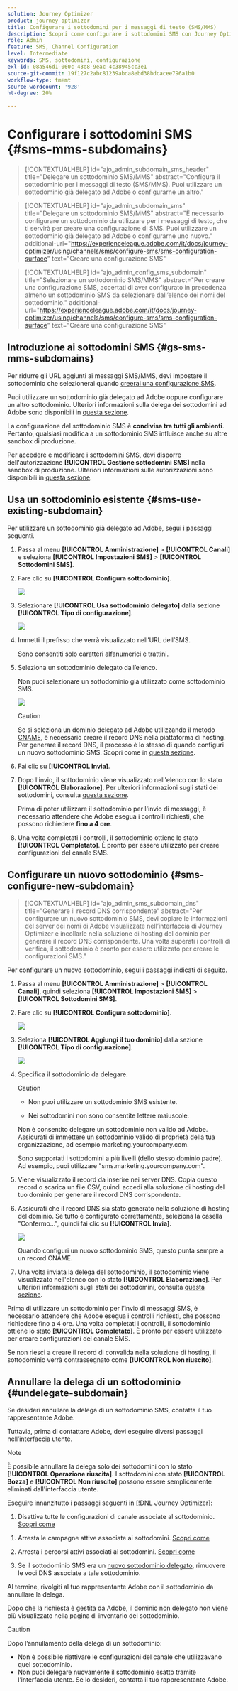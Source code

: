 ```yaml
---
solution: Journey Optimizer
product: journey optimizer
title: Configurare i sottodomini per i messaggi di testo (SMS/MMS)
description: Scopri come configurare i sottodomini SMS con Journey Optimizer
role: Admin
feature: SMS, Channel Configuration
level: Intermediate
keywords: SMS, sottodomini, configurazione
exl-id: 08a546d1-060c-43e8-9eac-4c38945cc3e1
source-git-commit: 19f127c2abc81239abda8ebd38bdcacee796a1b0
workflow-type: tm+mt
source-wordcount: '928'
ht-degree: 20%

---
```


# Configurare i sottodomini SMS {#sms-mms-subdomains}

>[!CONTEXTUALHELP]
>id="ajo_admin_subdomain_sms_header"
>title="Delegare un sottodominio SMS/MMS"
>abstract="Configura il sottodominio per i messaggi di testo (SMS/MMS). Puoi utilizzare un sottodominio già delegato ad Adobe o configurarne un altro."

>[!CONTEXTUALHELP]
>id="ajo_admin_subdomain_sms"
>title="Delegare un sottodominio SMS/MMS"
>abstract="È necessario configurare un sottodominio da utilizzare per i messaggi di testo, che ti servirà per creare una configurazione di SMS. Puoi utilizzare un sottodominio già delegato ad Adobe o configurarne uno nuovo."
>additional-url="https://experienceleague.adobe.com/it/docs/journey-optimizer/using/channels/sms/configure-sms/sms-configuration-surface" text="Creare una configurazione SMS"

>[!CONTEXTUALHELP]
>id="ajo_admin_config_sms_subdomain"
>title="Selezionare un sottodominio SMS/MMS"
>abstract="Per creare una configurazione SMS, accertati di aver configurato in precedenza almeno un sottodominio SMS da selezionare dall’elenco dei nomi del sottodominio."
>additional-url="https://experienceleague.adobe.com/it/docs/journey-optimizer/using/channels/sms/configure-sms/sms-configuration-surface" text="Creare una configurazione SMS"

## Introduzione ai sottodomini SMS {#gs-sms-mms-subdomains}

Per ridurre gli URL aggiunti ai messaggi SMS/MMS, devi impostare il sottodominio che selezionerai quando [creerai una configurazione SMS](sms-configuration.md#message-preset-sms).

Puoi utilizzare un sottodominio già delegato ad Adobe oppure configurare un altro sottodominio. Ulteriori informazioni sulla delega dei sottodomini ad Adobe sono disponibili in [questa sezione](../configuration/delegate-subdomain.md).

La configurazione del sottodominio SMS è **condivisa tra tutti gli ambienti**. Pertanto, qualsiasi modifica a un sottodominio SMS influisce anche su altre sandbox di produzione.

Per accedere e modificare i sottodomini SMS, devi disporre dell&#39;autorizzazione **[!UICONTROL Gestione sottodomini SMS]** nella sandbox di produzione. Ulteriori informazioni sulle autorizzazioni sono disponibili in [questa sezione](../administration/high-low-permissions.md).

## Usa un sottodominio esistente {#sms-use-existing-subdomain}

Per utilizzare un sottodominio già delegato ad Adobe, segui i passaggi seguenti.

1. Passa al menu **[!UICONTROL Amministrazione]** > **[!UICONTROL Canali]** e seleziona **[!UICONTROL Impostazioni SMS]** > **[!UICONTROL Sottodomini SMS]**.

1. Fare clic su **[!UICONTROL Configura sottodominio]**.

   ![](assets/sms_set-up-subdomain.png)

1. Selezionare **[!UICONTROL Usa sottodominio delegato]** dalla sezione **[!UICONTROL Tipo di configurazione]**.

   ![](assets/sms_use-delegated-subdomain.png)

1. Immetti il prefisso che verrà visualizzato nell’URL dell’SMS.

   Sono consentiti solo caratteri alfanumerici e trattini.

1. Seleziona un sottodominio delegato dall’elenco.

   Non puoi selezionare un sottodominio già utilizzato come sottodominio SMS.

   <!--Capital letters are not allowed in subdomains. TBC by PM-->

   ![](assets/sms_prefix-and-subdomain.png)

   <!--Note that you cannot use multiple delegated subdomains of the same parent domain. For example, if 'marketing1.yourcompany.com' is already delegated to Adobe for your SMS messages, you will not be able to use 'marketing2.yourcompany.com'. However, multi-level subdomains being supported for SMS, you may proceed using a subdomain of 'marketing1.yourcompany.com' (such as 'email.marketing1.yourcompany.com'), or a different parent domain.-->

   >[!CAUTION]
   >
   >Se si seleziona un dominio delegato ad Adobe utilizzando il metodo [CNAME](../configuration/delegate-subdomain.md#cname-subdomain-delegation), è necessario creare il record DNS nella piattaforma di hosting. Per generare il record DNS, il processo è lo stesso di quando configuri un nuovo sottodominio SMS. Scopri come in [questa sezione](#sms-configure-new-subdomain).

1. Fai clic su **[!UICONTROL Invia]**.

1. Dopo l&#39;invio, il sottodominio viene visualizzato nell&#39;elenco con lo stato **[!UICONTROL Elaborazione]**. Per ulteriori informazioni sugli stati dei sottodomini, consulta [questa sezione](../configuration/about-subdomain-delegation.md#access-delegated-subdomains).<!--Same statuses?-->

   Prima di poter utilizzare il sottodominio per l&#39;invio di messaggi, è necessario attendere che Adobe esegua i controlli richiesti, che possono richiedere **fino a 4 ore**.<!--Learn more in [this section](delegate-subdomain.md#subdomain-validation).-->

1. Una volta completati i controlli, il sottodominio ottiene lo stato **[!UICONTROL Completato]**. È pronto per essere utilizzato per creare configurazioni del canale SMS.

## Configurare un nuovo sottodominio {#sms-configure-new-subdomain}

>[!CONTEXTUALHELP]
>id="ajo_admin_sms_subdomain_dns"
>title="Generare il record DNS corrispondente"
>abstract="Per configurare un nuovo sottodominio SMS, devi copiare le informazioni del server dei nomi di Adobe visualizzate nell’interfaccia di Journey Optimizer e incollarle nella soluzione di hosting del dominio per generare il record DNS corrispondente. Una volta superati i controlli di verifica, il sottodominio è pronto per essere utilizzato per creare le configurazioni SMS."

Per configurare un nuovo sottodominio, segui i passaggi indicati di seguito.

1. Passa al menu **[!UICONTROL Amministrazione]** > **[!UICONTROL Canali]**, quindi seleziona **[!UICONTROL Impostazioni SMS]** > **[!UICONTROL Sottodomini SMS]**.

1. Fare clic su **[!UICONTROL Configura sottodominio]**.

   ![](assets/sms_set-up-subdomain.png)

1. Seleziona **[!UICONTROL Aggiungi il tuo dominio]** dalla sezione **[!UICONTROL Tipo di configurazione]**.

   ![](assets/sms_add-your-own-subdomain.png)

1. Specifica il sottodominio da delegare.

   >[!CAUTION]
   >
   >* Non puoi utilizzare un sottodominio SMS esistente.
   >
   >* Nei sottodomini non sono consentite lettere maiuscole.

   Non è consentito delegare un sottodominio non valido ad Adobe. Assicurati di immettere un sottodominio valido di proprietà della tua organizzazione, ad esempio marketing.yourcompany.com.

   Sono supportati i sottodomini a più livelli (dello stesso dominio padre). Ad esempio, puoi utilizzare &quot;sms.marketing.yourcompany.com&quot;.

1. Viene visualizzato il record da inserire nei server DNS. Copia questo record o scarica un file CSV, quindi accedi alla soluzione di hosting del tuo dominio per generare il record DNS corrispondente.

1. Assicurati che il record DNS sia stato generato nella soluzione di hosting del dominio. Se tutto è configurato correttamente, seleziona la casella &quot;Confermo...&quot;, quindi fai clic su **[!UICONTROL Invia]**.

   ![](assets/sms_add-your-own-subdomain-confirm.png)

   Quando configuri un nuovo sottodominio SMS, questo punta sempre a un record CNAME.

1. Una volta inviata la delega del sottodominio, il sottodominio viene visualizzato nell&#39;elenco con lo stato **[!UICONTROL Elaborazione]**. Per ulteriori informazioni sugli stati dei sottodomini, consulta [questa sezione](../configuration/about-subdomain-delegation.md#access-delegated-subdomains).<!--Same statuses?-->

Prima di utilizzare un sottodominio per l’invio di messaggi SMS, è necessario attendere che Adobe esegua i controlli richiesti, che possono richiedere fino a 4 ore.<!--Learn more in [this section](#subdomain-validation).--> Una volta completati i controlli, il sottodominio ottiene lo stato **[!UICONTROL Completato]**. È pronto per essere utilizzato per creare configurazioni del canale SMS.

Se non riesci a creare il record di convalida nella soluzione di hosting, il sottodominio verrà contrassegnato come **[!UICONTROL Non riuscito]**.

## Annullare la delega di un sottodominio {#undelegate-subdomain}

Se desideri annullare la delega di un sottodominio SMS, contatta il tuo rappresentante Adobe.

Tuttavia, prima di contattare Adobe, devi eseguire diversi passaggi nell’interfaccia utente.

>[!NOTE]
>
>È possibile annullare la delega solo dei sottodomini con lo stato **[!UICONTROL Operazione riuscita]**. I sottodomini con stato **[!UICONTROL Bozza]** e **[!UICONTROL Non riuscito]** possono essere semplicemente eliminati dall&#39;interfaccia utente.

Eseguire innanzitutto i passaggi seguenti in [!DNL Journey Optimizer]:

1. Disattiva tutte le configurazioni di canale associate al sottodominio. [Scopri come](../configuration/channel-surfaces.md#deactivate-a-surface)

<!--
1. If the SMS subdomain is using an email subdomain that was [already delegated](#lp-use-existing-subdomain) to Adobe, undelegate the email subdomain. [Learn how](../configuration/delegate-subdomain.md#undelegate-subdomain)-->

1. Arresta le campagne attive associate ai sottodomini. [Scopri come](../campaigns/modify-stop-campaign.md#stop)

1. Arresta i percorsi attivi associati ai sottodomini. [Scopri come](../building-journeys/end-journey.md#stop-journey)

1. Se il sottodominio SMS era un [nuovo sottodominio delegato](#sms-configure-new-subdomain), rimuovere le voci DNS associate a tale sottodominio.

Al termine, rivolgiti al tuo rappresentante Adobe con il sottodominio da annullare la delega.

Dopo che la richiesta è gestita da Adobe, il dominio non delegato non viene più visualizzato nella pagina di inventario del sottodominio.

>[!CAUTION]
>
>Dopo l’annullamento della delega di un sottodominio:
>
>   * Non è possibile riattivare le configurazioni del canale che utilizzavano quel sottodominio.
>   * Non puoi delegare nuovamente il sottodominio esatto tramite l’interfaccia utente. Se lo desideri, contatta il tuo rappresentante Adobe.
